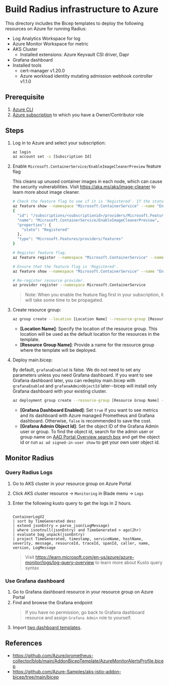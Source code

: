 # Build Radius infrastructure to Azure

This directory includes the Bicep templates to deploy the following resources on Azure for running Radius:

- Log Analytics Workspace for log
- Azure Monitor Workspace for metric
- AKS Cluster
  - Installed extensions: Azure Keyvault CSI driver, Dapr
- Grafana dashboard
- Installed tools
  - cert-manager v1.20.0
  - Azure workload identity mutating admission webhook controller v1.1.0

## Prerequisite

1. [Azure CLI](https://learn.microsoft.com/en-us/cli/azure/install-azure-cli)
2. [Azure subscription](https://azure.com) to which you have a Owner/Contributor role

## Steps

1. Log in to Azure and select your subscription:

   ```bash
   az login
   az account set -s [Subscription Id]
   ```

1. Enable `Microsoft.ContainerService/EnableImageCleanerPreview` feature flag

   This cleans up unused container images in each node, which can cause the security vulnerabilities. Visit <https://aka.ms/aks/image-cleaner> to learn more about image cleaner.

   ```bash
   # Check the feature flag to see if it is 'Registered'. If the status is 'Registered', you can skip this step.
   az feature show --namespace "Microsoft.ContainerService" --name "EnableImageCleanerPreview"
   {
     "id": "/subscriptions/<subscriptionid>/providers/Microsoft.Features/providers/Microsoft.ContainerService/features/EnableImageCleanerPreview",
     "name": "Microsoft.ContainerService/EnableImageCleanerPreview",
     "properties": {
       "state": "Registered"
     },
     "type": "Microsoft.Features/providers/features"
   }

   # Register feature flag.
   az feature register --namespace "Microsoft.ContainerService" --name "EnableImageCleanerPreview"

   # Ensure that the feature flag is 'Registered'.
   az feature show --namespace "Microsoft.ContainerService" --name "EnableImageCleanerPreview"

   # Re-register resource provider.
   az provider register --namespace Microsoft.ContainerService
   ```

   > Note: When you enable the feature flag first in your subscription, it will take some time to be propagated.

1. Create resource group:

   ```bash
   az group create --location [Location Name] --resource-group [Resource Group Name]
   ```

   - **[Location Name]**: Specify the location of the resource group. This location will be used as the default location for the resources in the template.
   - **[Resource Group Name]**: Provide a name for the resource group where the template will be deployed.

1. Deploy main.bicep:

   By default, `grafanaEnabled` is false. We do not need to set any parameters unless you need Grafana dashboard. If you want to see Grafana dashboard later, you can redeploy main.bicep with `grafanaEnabled` and `grafanaAdminObjectId` later--bicep will install only Grafana dashboard with your existing cluster.

   ```bash
   az deployment group create --resource-group [Resource Group Name] --template-file main.bicep --parameters grafanaEnabled=[Grafana Dashboard Enabled] grafanaAdminObjectId='[Grafana Admin Object Id]'
   ```

   - **[Grafana Dashboard Enabled]**: Set `true` if you want to see metrics and its dashboard with Azure managed Prometheus and Grafana dashboard. Otherwise, `false` is recommended to save the cost.
   - **[Grafana Admin Object Id]**: Set the object ID of the Grafana Admin user or group. To find the object id, search for the admin user or group name on [AAD Portal Overview search box](https://portal.azure.com/#view/Microsoft_AAD_IAM/ActiveDirectoryMenuBlade/~/Overview) and get the object id or run `az ad signed-in-user show` to get your own user object id.

## Monitor Radius

### Query Radius Logs

1. Go to AKS cluster in your resource group on Azure Portal
1. Click AKS cluster resource -> `Monitoring` in Blade menu -> `Logs`
1. Enter the following kusto query to get the logs in 2 hours.

   ```kusto

   ContainerLogV2
   | sort by TimeGenerated desc
   | extend jsonEntry = parse_json(LogMessage)
   | where isnotnull(jsonEntry) and TimeGenerated > ago(2hr)
   | evaluate bag_unpack(jsonEntry)
   | project TimeGenerated, timestamp, serviceName, hostName, severity, message, resourceId, traceId, spanId, caller, name, version, LogMessage
   ```

   > Visit <https://learn.microsoft.com/en-us/azure/azure-monitor/logs/log-query-overview> to learn more about Kusto query syntax

### Use Grafana dashboard

1. Go to Grafana dashboard resource in your resource group on Azure Portal
1. Find and browse the Grafana endpoint
   > If you have no permission, go back to Grafana dashboard resource and assign `Grafana Admin` role to yourself.
1. Import [two dashboard templates](../../../grafana/).

## References

- <https://github.com/Azure/prometheus-collector/blob/main/AddonBicepTemplate/AzureMonitorAlertsProfile.bicep>
- <https://github.com/Azure-Samples/aks-istio-addon-bicep/tree/main/bicep>
